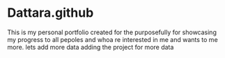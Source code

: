 # Dattara.github
This is my personal portfolio created for the purposefully for showcasing my progress to all pepoles and whoa re interested in me and wants to me more. lets add more data
adding the project for more data
